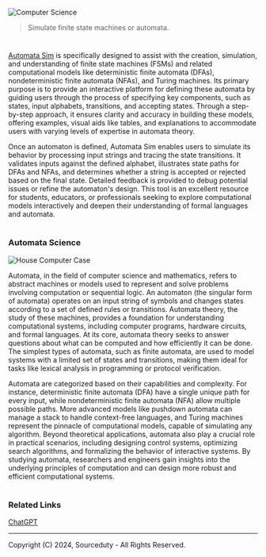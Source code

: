 ![Computer Science](https://github.com/user-attachments/assets/88fb76a7-fb32-4b70-96cd-af2986dcb0b6)

> Simulate finite state machines or automata.
#

[Automata Sim](https://chatgpt.com/g/g-67563176c2b481918953105d46331620-automata-sim) is specifically designed to assist with the creation, simulation, and understanding of finite state machines (FSMs) and related computational models like deterministic finite automata (DFAs), nondeterministic finite automata (NFAs), and Turing machines. Its primary purpose is to provide an interactive platform for defining these automata by guiding users through the process of specifying key components, such as states, input alphabets, transitions, and accepting states. Through a step-by-step approach, it ensures clarity and accuracy in building these models, offering examples, visual aids like tables, and explanations to accommodate users with varying levels of expertise in automata theory.

Once an automaton is defined, Automata Sim enables users to simulate its behavior by processing input strings and tracing the state transitions. It validates inputs against the defined alphabet, illustrates state paths for DFAs and NFAs, and determines whether a string is accepted or rejected based on the final state. Detailed feedback is provided to debug potential issues or refine the automaton's design. This tool is an excellent resource for students, educators, or professionals seeking to explore computational models interactively and deepen their understanding of formal languages and automata.

#
### Automata Science

![House Computer Case](https://github.com/user-attachments/assets/284622f9-0fb5-4888-b7ef-fc8cd62d6c1d)

Automata, in the field of computer science and mathematics, refers to abstract machines or models used to represent and solve problems involving computation or sequential logic. An automaton (the singular form of automata) operates on an input string of symbols and changes states according to a set of defined rules or transitions. Automata theory, the study of these machines, provides a foundation for understanding computational systems, including computer programs, hardware circuits, and formal languages. At its core, automata theory seeks to answer questions about what can be computed and how efficiently it can be done. The simplest types of automata, such as finite automata, are used to model systems with a limited set of states and transitions, making them ideal for tasks like lexical analysis in programming or protocol verification.

Automata are categorized based on their capabilities and complexity. For instance, deterministic finite automata (DFA) have a single unique path for every input, while nondeterministic finite automata (NFA) allow multiple possible paths. More advanced models like pushdown automata can manage a stack to handle context-free languages, and Turing machines represent the pinnacle of computational models, capable of simulating any algorithm. Beyond theoretical applications, automata also play a crucial role in practical scenarios, including designing control systems, optimizing search algorithms, and formalizing the behavior of interactive systems. By studying automata, researchers and engineers gain insights into the underlying principles of computation and can design more robust and efficient computational systems.

#
### Related Links

[ChatGPT](https://github.com/sourceduty/ChatGPT)

***
Copyright (C) 2024, Sourceduty - All Rights Reserved.
